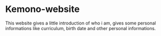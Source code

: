 # Kemono-website
This website gives a little introduction of who i am, gives some personal informations like curriculum, birth date and other personal informations.

